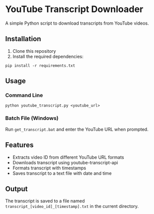 # YouTube Transcript Downloader

A simple Python script to download transcripts from YouTube videos.

## Installation

1. Clone this repository
2. Install the required dependencies:

```
pip install -r requirements.txt
```

## Usage

### Command Line

```
python youtube_transcript.py <youtube_url>
```

### Batch File (Windows)

Run `get_transcript.bat` and enter the YouTube URL when prompted.

## Features

- Extracts video ID from different YouTube URL formats
- Downloads transcript using youtube-transcript-api
- Formats transcript with timestamps
- Saves transcript to a text file with date and time

## Output

The transcript is saved to a file named `transcript_[video_id]_[timestamp].txt` in the current directory.